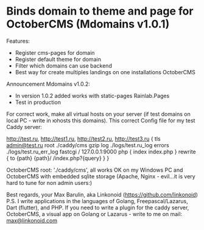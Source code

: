 Binds domain to theme and page for OctoberCMS (Mdomains v1.0.1)
===============================================================

Features:
- Register cms-pages for domain 
- Register default theme for domain
- Filter which domains can use backend
- Best way for create multiples landings on one installations OctoberCMS

Announcement Mdomains v1.0.2:
- In version 1.0.2 added works with static-pages Rainlab.Pages
- Test in production 

For correct work, make all virtual hosts on your server (if test domains on local PC - write in юhosts this domains).
This correct Config file for my test Caddy server:

http://test.ru, http://test1.ru, http://test2.ru, http://test3.ru {
tls admin@test.ru
root ./caddy/cms
gzip
log ./logs/test.ru_log
errors ./logs/test.ru_err_log
fastcgi / 127.0.0.1:9000 php {
index index.php
}
rewrite {
to {path} {path}/ /index.php?{query}
}
}

OctoberCMS root: './caddy/cms', all works OK on my Windows PC and OctoberCMS with embedded sqlite storage (Apache, Nginx - evil...it is very hard to tune for non admin users:)

Best regards, your Max Barulin, aka Linkonoid (https://github.com/linkonoid)
P.S. I write applications in the languages of Golang, Freepascal/Lazarus, Dart (flutter), and PHP.
If you need to write a plugin for the caddy server, OctoberCMS, a visual app on Golang or Lazarus - write to me on mail: max@linkonoid.com
